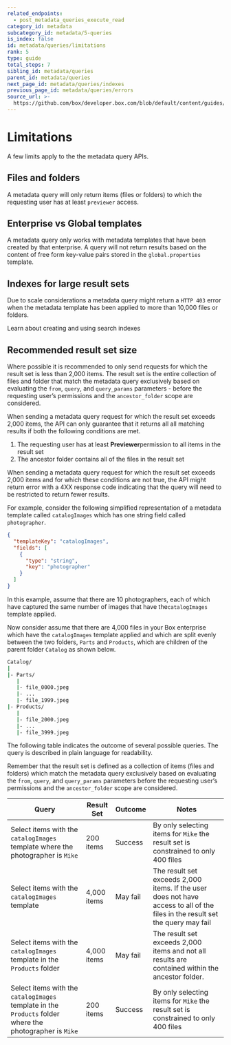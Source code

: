 ```yaml
---
related_endpoints:
  - post_metadata_queries_execute_read
category_id: metadata
subcategory_id: metadata/5-queries
is_index: false
id: metadata/queries/limitations
rank: 5
type: guide
total_steps: 7
sibling_id: metadata/queries
parent_id: metadata/queries
next_page_id: metadata/queries/indexes
previous_page_id: metadata/queries/errors
source_url: >-
  https://github.com/box/developer.box.com/blob/default/content/guides/metadata/5-queries/5-limitations.md
---
```

# Limitations

A few limits apply to the the metadata query APIs.

## Files and folders

​A metadata query will only return items (files or folders) to which the
requesting user has at least `previewer` access.

## Enterprise vs Global templates

A metadata query only works with metadata templates that have been created by
that enterprise. A query will not return results based on the content of free
form key-value pairs stored in the `​global.properties` template.

## Indexes for large result sets

Due to scale considerations a metadata query might return a `HTTP 403` error
when the metadata template has been applied to more than 10,000 files or folders.

<CTA to='g://metadata/queries/indexes'>

Learn about creating and using search indexes

</CTA>

## Recommended result set size

Where possible it is recommended to only send requests for which the result
set is less than 2,000 items.​ The ​result set​ is the entire collection of
files and folder that match the metadata query exclusively based on evaluating
the `​from​`, `​query​`, and `​query_params​` parameters - before the requesting
user’s permissions and the `​ancestor_folder​` scope are considered.

When sending a metadata query request for which the result set exceeds 2,000
items, the API can only guarantee that it returns all all matching results if
both the following conditions are met.

1. The requesting user has at least **​Previewer** ​permission to all items in
   the result set
2. The ancestor folder contains all of the files in the result set

When sending a metadata query request for which the result set exceeds 2,000
items and for which these conditions are not true, the API might return error
with a 4XX response code indicating that the query will need to be restricted to
return fewer results.

For example, consider the following simplified representation of a metadata
template called `catalogImages​` which has one string field called
`​photographer`.

```json
{
  "templateKey": "catalogImages",
  "fields": [
    {
      "type": "string",
      "key": "photographer"
    }
  ]
}
```

In this example, assume that there are 10 photographers, each of which have
captured the same number of images that have the ​`catalogImages​` template
applied.

Now consider assume that there are 4,000 files in your Box enterprise
which have the `catalogImages` template ​applied and which are split evenly
between the two folders,​ `Parts​` and `Products`, ​which are children of the
parent folder `​Catalog​` as shown below.

```sh
Catalog/
|
|- Parts/
   |
   |- file_0000.jpeg
   |- ...
   |- file_1999.jpeg
|- Products/
   |
   |- file_2000.jpeg
   |- ...
   |- file_3999.jpeg
```

The following table indicates the outcome of several possible queries. The query
is described in plain language for readability.

Remember that the ​result set ​is defined as a collection of items (files and
folders) which match the metadata query exclusively based on evaluating the
`​from​`, `​query​`, and `​query_params` parameters before the requesting user’s
permissions and the `​ancestor_folder​` scope are considered.

<!-- markdownlint-disable line-length -->

| Query                                                                                                      | Result Set  | Outcome  | Notes                                                                                                                         |
|------------------------------------------------------------------------------------------------------------|-------------|----------|-------------------------------------------------------------------------------------------------------------------------------|
| Select items with the `catalogImages` ​template where the ​photographer​ is `Mike`                            | 200 items   | Success  | By only selecting items for `Mike` the result set is constrained to only 400 files                                            |
| Select items with the `catalogImages` ​template                                                             | 4,000 items | May fail | The result set exceeds 2,000 items. If the user does not have access to all of the files in the result set the query may fail |
| Select items with the `catalogImages` ​template in the `Products​` folder                                    | 4,000 items | May fail | The result set exceeds 2,000 items and not all results are contained within the ancestor folder.                              |
| Select items with the `catalogImages` ​template in the `Products` folder where the photographer​ is `Mike`   | 200 items   | Success  | By only selecting items for `Mike` the result set is constrained to only 400 files                                            |
<!-- markdownlint-enable line-length -->